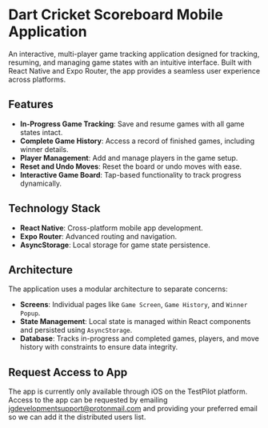 # Dart Cricket Scoreboard Mobile Application

An interactive, multi-player game tracking application designed for tracking, resuming, and managing game states with an intuitive interface. Built with React Native and Expo Router, the app provides a seamless user experience across platforms.

## Features

- **In-Progress Game Tracking**: Save and resume games with all game states intact.
- **Complete Game History**: Access a record of finished games, including winner details.
- **Player Management**: Add and manage players in the game setup.
- **Reset and Undo Moves**: Reset the board or undo moves with ease.
- **Interactive Game Board**: Tap-based functionality to track progress dynamically.

## Technology Stack

- **React Native**: Cross-platform mobile app development.
- **Expo Router**: Advanced routing and navigation.
- **AsyncStorage**: Local storage for game state persistence.

## Architecture

The application uses a modular architecture to separate concerns:
- **Screens**: Individual pages like `Game Screen`, `Game History`, and `Winner Popup`.
- **State Management**: Local state is managed within React components and persisted using `AsyncStorage`.
- **Database**: Tracks in-progress and completed games, players, and move history with constraints to ensure data integrity.

## Request Access to App

The app is currently only available through iOS on the TestPilot platform. Access to the app can be requested by emailing jgdevelopmentsupport@protonmail.com and providing your preferred email so we can add it the distributed users list.
